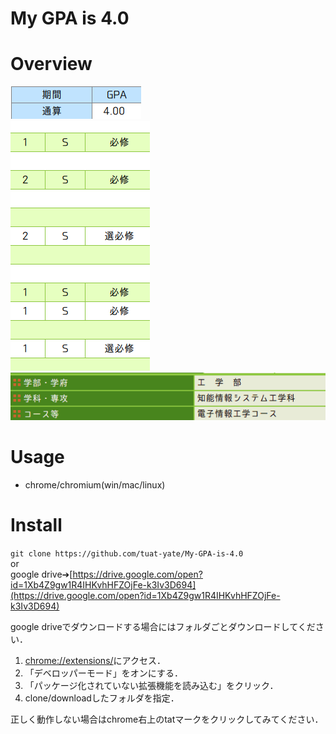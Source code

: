 My GPA is 4.0
======
# Overview
![GPA](GPA.png)  
![GPA](ABCD2S.png)  
![GPA](course.gif)
# Usage

- chrome/chromium(win/mac/linux)

# Install

```git clone https://github.com/tuat-yate/My-GPA-is-4.0```  
or  
google drive➔[https://drive.google.com/open?id=1Xb4Z9gw1R4IHKvhHFZOjFe-k3Iv3D694](https://drive.google.com/open?id=1Xb4Z9gw1R4IHKvhHFZOjFe-k3Iv3D694)

google driveでダウンロードする場合にはフォルダごとダウンロードしてください．

1. [chrome://extensions/](chrome://extensions/)にアクセス．
1. 「デベロッパーモード」をオンにする．
1. 「パッケージ化されていない拡張機能を読み込む」をクリック．
1. clone/downloadしたフォルダを指定．

正しく動作しない場合はchrome右上のtatマークをクリックしてみてください．
